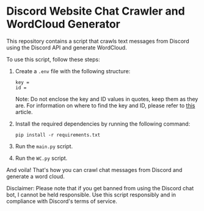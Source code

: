 # Discord Website Chat Crawler and WordCloud Generator

This repository contains a script that crawls text messages from Discord using the Discord API and generate WordCloud.

To use this script, follow these steps:

1. Create a `.env` file with the following structure:
    ```
    key = 
    id = 
    ```
   Note: Do not enclose the key and ID values in quotes, keep them as they are. For information on where to find the key and ID, please refer to [this](https://hongchai.medium.com/scraping-discord-channels-d5de7ee87abe) article.

2. Install the required dependencies by running the following command:
   ```
   pip install -r requirements.txt
   ```

3. Run the `main.py` script.

4. Run the `WC.py` script.

And voila! That's how you can crawl chat messages from Discord and generate a word cloud.

Disclaimer: Please note that if you get banned from using the Discord chat bot, I cannot be held responsible. Use this script responsibly and in compliance with Discord's terms of service.
